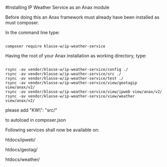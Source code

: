 #Installing IP Weather Service as an Anax module

Before doing this an Anax framework must already have been installed as must composer.

In the command line type:

<pre><code>
composer require klasse-w/ip-weather-service
</code></pre>

Having the root of your Anax installation as working directory, type:

<pre><code>
rsync -av vendor/klasse-w/ip-weather-service/config ./
rsync -av vendor/klasse-w/ip-weather-service/src ./
rsync -av vendor/klasse-w/ip-weather-service/test ./
rsync -av vendor/klasse-w/ip-weather-service/view/geotagip view/anax/v2/
rsync -av vendor/klasse-w/ip-weather-service/view/ipweb view/anax/v2/
rsync -av vendor/klasse-w/ip-weather-service/view/weather view/anax/v2/
</code></pre>

please add
    "KW\\": "src/"

to autoload in composer.json

Following services shall now be available on:

htdocs/ipweb/

htdocs/geotag/

htdocs/weather/
